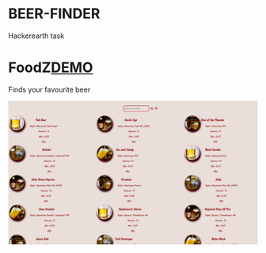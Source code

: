 # BEER-FINDER
Hackerearth task
# FoodZ[DEMO](https://vinita2000.github.io/FoodZ/)
Finds your favourite beer

![](images/wallpaper.png)
